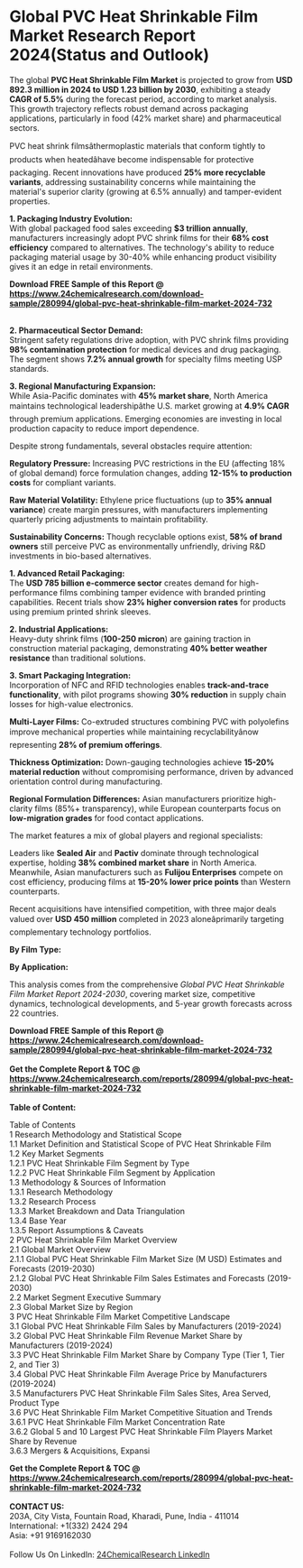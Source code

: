<h1>Global PVC Heat Shrinkable Film Market Research Report 2024(Status and Outlook)</h1><p>The global <strong>PVC Heat Shrinkable Film Market</strong> is projected to grow from <strong>USD 892.3 million in 2024 to USD 1.23 billion by 2030</strong>, exhibiting a steady <strong>CAGR of 5.5%</strong> during the forecast period, according to market analysis. This growth trajectory reflects robust demand across packaging applications, particularly in food (42% market share) and pharmaceutical sectors.</p><p>PVC heat shrink filmsâthermoplastic materials that conform tightly to products when heatedâhave become indispensable for protective packaging. Recent innovations have produced <strong>25% more recyclable variants</strong>, addressing sustainability concerns while maintaining the material's superior clarity (growing at 6.5% annually) and tamper-evident properties.</p><p><strong>1. Packaging Industry Evolution:</strong><br>
With global packaged food sales exceeding <strong>$3 trillion annually</strong>, manufacturers increasingly adopt PVC shrink films for their <strong>68% cost efficiency</strong> compared to alternatives. The technology's ability to reduce packaging material usage by 30-40% while enhancing product visibility gives it an edge in retail environments.</p><div><b>Download FREE Sample of this Report @ 
            <a href="https://www.24chemicalresearch.com/download-sample/280994/global-pvc-heat-shrinkable-film-market-2024-732">
            https://www.24chemicalresearch.com/download-sample/280994/global-pvc-heat-shrinkable-film-market-2024-732</a></b></div><br><p><strong>2. Pharmaceutical Sector Demand:</strong><br>
Stringent safety regulations drive adoption, with PVC shrink films providing <strong>98% contamination protection</strong> for medical devices and drug packaging. The segment shows <strong>7.2% annual growth</strong> for specialty films meeting USP standards.</p><p><strong>3. Regional Manufacturing Expansion:</strong><br>
While Asia-Pacific dominates with <strong>45% market share</strong>, North America maintains technological leadershipâthe U.S. market growing at <strong>4.9% CAGR</strong> through premium applications. Emerging economies are investing in local production capacity to reduce import dependence.</p><p>Despite strong fundamentals, several obstacles require attention:</p><p><strong>Regulatory Pressure:</strong> Increasing PVC restrictions in the EU (affecting 18% of global demand) force formulation changes, adding <strong>12-15% to production costs</strong> for compliant variants.</p><p><strong>Raw Material Volatility:</strong> Ethylene price fluctuations (up to <strong>35% annual variance</strong>) create margin pressures, with manufacturers implementing quarterly pricing adjustments to maintain profitability.</p><p><strong>Sustainability Concerns:</strong> Though recyclable options exist, <strong>58% of brand owners</strong> still perceive PVC as environmentally unfriendly, driving R&amp;D investments in bio-based alternatives.</p><p><strong>1. Advanced Retail Packaging:</strong><br>
The <strong>USD 785 billion e-commerce sector</strong> creates demand for high-performance films combining tamper evidence with branded printing capabilities. Recent trials show <strong>23% higher conversion rates</strong> for products using premium printed shrink sleeves.</p><p><strong>2. Industrial Applications:</strong><br>
Heavy-duty shrink films (<strong>100-250 micron</strong>) are gaining traction in construction material packaging, demonstrating <strong>40% better weather resistance</strong> than traditional solutions.</p><p><strong>3. Smart Packaging Integration:</strong><br>
Incorporation of NFC and RFID technologies enables <strong>track-and-trace functionality</strong>, with pilot programs showing <strong>30% reduction</strong> in supply chain losses for high-value electronics.</p><p><strong>Multi-Layer Films:</strong> Co-extruded structures combining PVC with polyolefins improve mechanical properties while maintaining recyclabilityânow representing <strong>28% of premium offerings</strong>.</p><p><strong>Thickness Optimization:</strong> Down-gauging technologies achieve <strong>15-20% material reduction</strong> without compromising performance, driven by advanced orientation control during manufacturing.</p><p><strong>Regional Formulation Differences:</strong> Asian manufacturers prioritize high-clarity films (85%+ transparency), while European counterparts focus on <strong>low-migration grades</strong> for food contact applications.</p><p>The market features a mix of global players and regional specialists:</p><p>Leaders like <strong>Sealed Air</strong> and <strong>Pactiv</strong> dominate through technological expertise, holding <strong>38% combined market share</strong> in North America. Meanwhile, Asian manufacturers such as <strong>Fulijou Enterprises</strong> compete on cost efficiency, producing films at <strong>15-20% lower price points</strong> than Western counterparts.</p><p>Recent acquisitions have intensified competition, with three major deals valued over <strong>USD 450 million</strong> completed in 2023 aloneâprimarily targeting complementary technology portfolios.</p><p><strong>By Film Type:</strong></p><p><strong>By Application:</strong></p><p>This analysis comes from the comprehensive <em>Global PVC Heat Shrinkable Film Market Report 2024-2030</em>, covering market size, competitive dynamics, technological developments, and 5-year growth forecasts across 22 countries.</p><div><b>Download FREE Sample of this Report @ 
            <a href="https://www.24chemicalresearch.com/download-sample/280994/global-pvc-heat-shrinkable-film-market-2024-732">
            https://www.24chemicalresearch.com/download-sample/280994/global-pvc-heat-shrinkable-film-market-2024-732</a></b></div><br><div><b>Get the Complete Report & TOC @ 
            <a href="https://www.24chemicalresearch.com/reports/280994/global-pvc-heat-shrinkable-film-market-2024-732">
            https://www.24chemicalresearch.com/reports/280994/global-pvc-heat-shrinkable-film-market-2024-732</a></b></div><br>
            <b>Table of Content:</b><p>Table of Contents<br />
 1 Research Methodology and Statistical Scope<br />
 1.1 Market Definition and Statistical Scope of PVC Heat Shrinkable Film<br />
 1.2 Key Market Segments<br />
 1.2.1 PVC Heat Shrinkable Film Segment by Type<br />
 1.2.2 PVC Heat Shrinkable Film Segment by Application<br />
 1.3 Methodology & Sources of Information<br />
 1.3.1 Research Methodology<br />
 1.3.2 Research Process<br />
 1.3.3 Market Breakdown and Data Triangulation<br />
 1.3.4 Base Year<br />
 1.3.5 Report Assumptions & Caveats<br />
 2 PVC Heat Shrinkable Film Market Overview<br />
 2.1 Global Market Overview<br />
 2.1.1 Global PVC Heat Shrinkable Film Market Size (M USD) Estimates and Forecasts (2019-2030)<br />
 2.1.2 Global PVC Heat Shrinkable Film Sales Estimates and Forecasts (2019-2030)<br />
 2.2 Market Segment Executive Summary<br />
 2.3 Global Market Size by Region<br />
 3 PVC Heat Shrinkable Film Market Competitive Landscape<br />
 3.1 Global PVC Heat Shrinkable Film Sales by Manufacturers (2019-2024)<br />
 3.2 Global PVC Heat Shrinkable Film Revenue Market Share by Manufacturers (2019-2024)<br />
 3.3 PVC Heat Shrinkable Film Market Share by Company Type (Tier 1, Tier 2, and Tier 3)<br />
 3.4 Global PVC Heat Shrinkable Film Average Price by Manufacturers (2019-2024)<br />
 3.5 Manufacturers PVC Heat Shrinkable Film Sales Sites, Area Served, Product Type<br />
 3.6 PVC Heat Shrinkable Film Market Competitive Situation and Trends<br />
 3.6.1 PVC Heat Shrinkable Film Market Concentration Rate<br />
 3.6.2 Global 5 and 10 Largest PVC Heat Shrinkable Film Players Market Share by Revenue<br />
 3.6.3 Mergers & Acquisitions, Expansi</p><div><b>Get the Complete Report & TOC @ 
            <a href="https://www.24chemicalresearch.com/reports/280994/global-pvc-heat-shrinkable-film-market-2024-732">
            https://www.24chemicalresearch.com/reports/280994/global-pvc-heat-shrinkable-film-market-2024-732</a></b></div><br><b>CONTACT US:</b><br>
            203A, City Vista, Fountain Road, Kharadi, Pune, India - 411014<br>
            International: +1(332) 2424 294<br>
            Asia: +91 9169162030 <br><br>
            Follow Us On LinkedIn: <a href="https://www.linkedin.com/company/24chemicalresearch/">24ChemicalResearch LinkedIn</a>